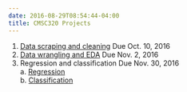 ```yaml
---
date: 2016-08-29T08:54:44-04:00
title: CMSC320 Projects
---
```


1. [Data scraping and cleaning](Project1/) Due Oct. 10, 2016
2. [Data wrangling and EDA](Project2/) Due Nov. 2, 2016
3. Regression and classification Due Nov. 30, 2016  
  a. [Regression](gapminder/)  
  b. [Classification](classification/)  
